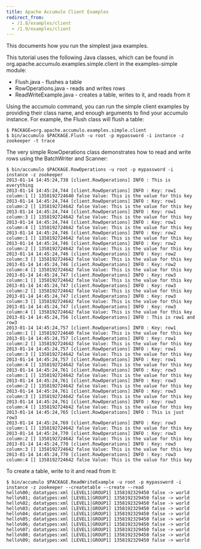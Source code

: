```yaml
---
title: Apache Accumulo Client Examples
redirect_from:
  - /1.8/examples/client
  - /1.9/examples/client
---
```


This documents how you run the simplest java examples.

This tutorial uses the following Java classes, which can be found in org.apache.accumulo.examples.simple.client in the examples-simple module:

 * Flush.java - flushes a table
 * RowOperations.java - reads and writes rows
 * ReadWriteExample.java - creates a table, writes to it, and reads from it

Using the accumulo command, you can run the simple client examples by providing their
class name, and enough arguments to find your accumulo instance. For example,
the Flush class will flush a table:

    $ PACKAGE=org.apache.accumulo.examples.simple.client
    $ bin/accumulo $PACKAGE.Flush -u root -p mypassword -i instance -z zookeeper -t trace

The very simple RowOperations class demonstrates how to read and write rows using the BatchWriter
and Scanner:

    $ bin/accumulo $PACKAGE.RowOperations -u root -p mypassword -i instance -z zookeeper
    2013-01-14 14:45:24,738 [client.RowOperations] INFO : This is everything
    2013-01-14 14:45:24,744 [client.RowOperations] INFO : Key: row1 column:1 [] 1358192724640 false Value: This is the value for this key
    2013-01-14 14:45:24,744 [client.RowOperations] INFO : Key: row1 column:2 [] 1358192724642 false Value: This is the value for this key
    2013-01-14 14:45:24,744 [client.RowOperations] INFO : Key: row1 column:3 [] 1358192724642 false Value: This is the value for this key
    2013-01-14 14:45:24,744 [client.RowOperations] INFO : Key: row1 column:4 [] 1358192724642 false Value: This is the value for this key
    2013-01-14 14:45:24,746 [client.RowOperations] INFO : Key: row2 column:1 [] 1358192724642 false Value: This is the value for this key
    2013-01-14 14:45:24,746 [client.RowOperations] INFO : Key: row2 column:2 [] 1358192724642 false Value: This is the value for this key
    2013-01-14 14:45:24,746 [client.RowOperations] INFO : Key: row2 column:3 [] 1358192724642 false Value: This is the value for this key
    2013-01-14 14:45:24,746 [client.RowOperations] INFO : Key: row2 column:4 [] 1358192724642 false Value: This is the value for this key
    2013-01-14 14:45:24,747 [client.RowOperations] INFO : Key: row3 column:1 [] 1358192724642 false Value: This is the value for this key
    2013-01-14 14:45:24,747 [client.RowOperations] INFO : Key: row3 column:2 [] 1358192724642 false Value: This is the value for this key
    2013-01-14 14:45:24,747 [client.RowOperations] INFO : Key: row3 column:3 [] 1358192724642 false Value: This is the value for this key
    2013-01-14 14:45:24,747 [client.RowOperations] INFO : Key: row3 column:4 [] 1358192724642 false Value: This is the value for this key
    2013-01-14 14:45:24,756 [client.RowOperations] INFO : This is row1 and row3
    2013-01-14 14:45:24,757 [client.RowOperations] INFO : Key: row1 column:1 [] 1358192724640 false Value: This is the value for this key
    2013-01-14 14:45:24,757 [client.RowOperations] INFO : Key: row1 column:2 [] 1358192724642 false Value: This is the value for this key
    2013-01-14 14:45:24,757 [client.RowOperations] INFO : Key: row1 column:3 [] 1358192724642 false Value: This is the value for this key
    2013-01-14 14:45:24,757 [client.RowOperations] INFO : Key: row1 column:4 [] 1358192724642 false Value: This is the value for this key
    2013-01-14 14:45:24,761 [client.RowOperations] INFO : Key: row3 column:1 [] 1358192724642 false Value: This is the value for this key
    2013-01-14 14:45:24,761 [client.RowOperations] INFO : Key: row3 column:2 [] 1358192724642 false Value: This is the value for this key
    2013-01-14 14:45:24,761 [client.RowOperations] INFO : Key: row3 column:3 [] 1358192724642 false Value: This is the value for this key
    2013-01-14 14:45:24,761 [client.RowOperations] INFO : Key: row3 column:4 [] 1358192724642 false Value: This is the value for this key
    2013-01-14 14:45:24,765 [client.RowOperations] INFO : This is just row3
    2013-01-14 14:45:24,769 [client.RowOperations] INFO : Key: row3 column:1 [] 1358192724642 false Value: This is the value for this key
    2013-01-14 14:45:24,770 [client.RowOperations] INFO : Key: row3 column:2 [] 1358192724642 false Value: This is the value for this key
    2013-01-14 14:45:24,770 [client.RowOperations] INFO : Key: row3 column:3 [] 1358192724642 false Value: This is the value for this key
    2013-01-14 14:45:24,770 [client.RowOperations] INFO : Key: row3 column:4 [] 1358192724642 false Value: This is the value for this key

To create a table, write to it and read from it:

    $ bin/accumulo $PACKAGE.ReadWriteExample -u root -p mypassword -i instance -z zookeeper --createtable --create --read
    hello%00; datatypes:xml [LEVEL1|GROUP1] 1358192329450 false -> world
    hello%01; datatypes:xml [LEVEL1|GROUP1] 1358192329450 false -> world
    hello%02; datatypes:xml [LEVEL1|GROUP1] 1358192329450 false -> world
    hello%03; datatypes:xml [LEVEL1|GROUP1] 1358192329450 false -> world
    hello%04; datatypes:xml [LEVEL1|GROUP1] 1358192329450 false -> world
    hello%05; datatypes:xml [LEVEL1|GROUP1] 1358192329450 false -> world
    hello%06; datatypes:xml [LEVEL1|GROUP1] 1358192329450 false -> world
    hello%07; datatypes:xml [LEVEL1|GROUP1] 1358192329450 false -> world
    hello%08; datatypes:xml [LEVEL1|GROUP1] 1358192329450 false -> world
    hello%09; datatypes:xml [LEVEL1|GROUP1] 1358192329450 false -> world

